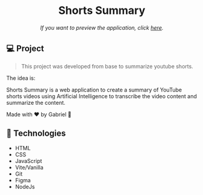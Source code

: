 <h1 align="center"> Shorts Summary </h1>

<h6 align="center"> 
	If you want to preview the application, click <a href="https://shorts-summary-gs.netlify.app/">here</a>.
</h6>

## 💻 Project

> This project was developed from base to summarize youtube shorts.

The idea is:

Shorts Summary is a web application to create a summary of YouTube shorts videos using Artificial Intelligence to transcribe the video content and summarize the content.

Made with ♥ by Gabriel :wave:

## 🚀 Technologies

- HTML
- CSS
- JavaScript
- Vite/Vanilla
- Git
- Figma
- NodeJs